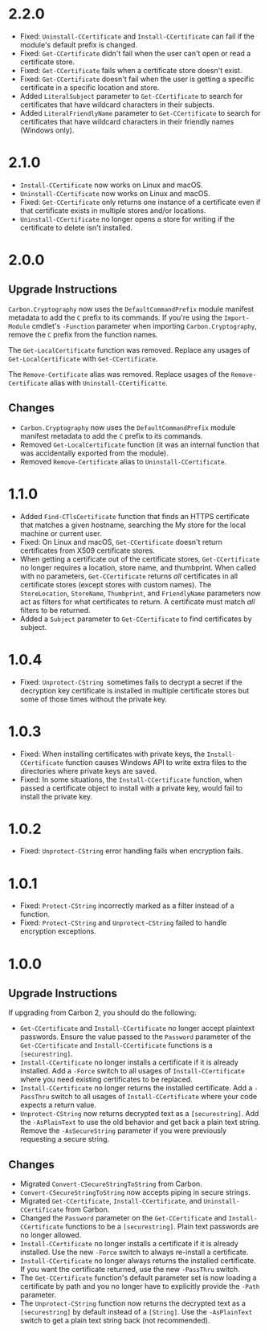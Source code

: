 
# 2.2.0

* Fixed: `Uninstall-CCertificate` and `Install-CCertificate` can fail if the module's default prefix is changed.
* Fixed: `Get-CCertificate` didn't fail when the user can't open or read a certificate store.
* Fixed: `Get-CCertificate` fails when a certificate store doesn't exist.
* Fixed: `Get-CCertificate` doesn't fail when the user is getting a specific certificate in a specific location and
  store.
* Added `LiteralSubject` parameter to `Get-CCertificate` to search for certificates that have wildcard characters in
  their subjects.
* Added `LiteralFriendlyName` parameter to `Get-CCertificate` to search for certificates that have wildcard characters 
  in their friendly names (Windows only).


# 2.1.0

* `Install-CCertificate` now works on Linux and macOS.
* `Uninstall-CCertificate` now works on Linux and macOS.
* Fixed: `Get-CCertificate` only returns one instance of a certificate even if that certificate exists in multiple
  stores and/or locations.
* `Uninstall-CCertificate` no longer opens a store for writing if the certificate to delete isn't installed.


# 2.0.0

## Upgrade Instructions

`Carbon.Cryptography` now uses the `DefaultCommandPrefix` module manifest metadata to add the `C` prefix to its
commands. If you're using the `Import-Module` cmdlet's `-Function` parameter when importing `Carbon.Cryptography`,
remove the `C` prefix from the function names.

The `Get-LocalCertificate` function was removed. Replace any usages of `Get-LocalCertificate` with `Get-CCertificate`. 

The `Remove-Certificate` alias was removed. Replace usages of the `Remove-Certificate` alias with 
`Uninstall-CCertificatte`.

## Changes

* `Carbon.Cryptography` now uses the `DefaultCommandPrefix` module manifest metadata to add the `C` prefix to its
  commands.
* Removed `Get-LocalCertificate` function (it was an internal function that was accidentally exported from the module).
* Removed `Remove-Certificate` alias to `Uninstall-CCertificate`.


# 1.1.0

* Added `Find-CTlsCertificate` function that finds an HTTPS certificate that matches a given hostname, searching the My
  store for the local machine or current user.
* Fixed: On Linux and macOS, `Get-CCertificate` doesn't return certificates from X509 certificate stores.
* When getting a certificate out of the certificate stores, `Get-CCertificate` no longer requires a location, store
  name, and thumbprint. When called with no parameters, `Get-CCertificate` returns *all* certificates in all certificate
  stores (except stores with custom names). The `StoreLocation`, `StoreName`, `Thumbprint`, and `FriendlyName`
  parameters now act as filters for what certificates to return. A certificate must match *all* filters to be returned.
* Added a `Subject` parameter to `Get-CCertificate` to find certificates by subject.


# 1.0.4

* Fixed: `Unprotect-CString `sometimes fails to decrypt a secret if the decryption key certificate is installed in
  multiple certificate stores but some of those times without the private key.


# 1.0.3

* Fixed: When installing certificates with private keys, the `Install-CCertificate` function causes Windows API to write
  extra files to the directories where private keys are saved.
* Fixed: In some situations, the `Install-CCertificate` function, when passed a certificate object to install with a
  private key, would fail to install the private key.


# 1.0.2

* Fixed: `Unprotect-CString` error handling fails when encryption fails.


# 1.0.1

* Fixed: `Protect-CString` incorrectly marked as a filter instead of a function.
* Fixed: `Protect-CString` and `Unprotect-CString` failed to handle encryption exceptions.

# 1.0.0

## Upgrade Instructions

If upgrading from Carbon 2, you should do the following:

* `Get-CCertificate` and `Install-CCertificate` no longer accept plaintext passwords. Ensure the value passed to the 
  `Password` parameter of the `Get-CCertificate` and `Install-CCertificate` functions is a `[securestring]`.
* `Install-CCertificate` no longer installs a certificate if it is already installed. Add a `-Force` switch to all
  usages of `Install-CCertificate` where you need existing certificates to be replaced.
* `Install-CCertificate` no longer returns the installed certificate. Add a `-PassThru` switch to all usages of
  `Install-CCertificate` where your code expects a return value.
* `Unprotect-CString` now returns decrypted text as a `[securestring]`. Add the `-AsPlainText` to use the old behavior
  and get back a plain text string. Remove the `-AsSecureString` parameter if you were previously requesting a secure
  string.

## Changes

* Migrated `Convert-CSecureStringToString` from Carbon.
* `Convert-CSecureStringToString` now accepts piping in secure strings.
* Migrated `Get-CCertificate`, `Install-CCertificate`, and `Uninstall-CCertificate` from Carbon.
* Changed the `Password` parameter on the `Get-CCertificate` and `Install-CCertificate` functions to be a
  `[securestring]`. Plain text passwords are no longer allowed.
* `Install-CCertificate` no longer installs a certificate if it is already installed. Use the new `-Force` switch to
  always re-install a certificate.
* `Install-CCertificate` no longer always returns the installed certificate. If you want the certificate returned, use
  the new `-PassThru` switch.
* The `Get-CCertificate` function's default parameter set is now loading a certificate by path and you no longer have
  to explicitly provide the `-Path` parameter.
* The `Unprotect-CString` function now returns the decrypted text as a `[securestring]` by default instead of a
  `[String]`. Use the `-AsPlainText` switch to get a plain text string back (not recommended).